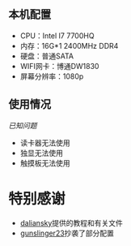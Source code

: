 ## 本机配置
- CPU：Intel I7 7700HQ
- 内存：16G*1 2400MHz DDR4
- 硬盘：普通SATA
- WIFI网卡：博通DW1830
- 屏幕分辨率：1080p

## 使用情况
 *已知问题*
- 读卡器无法使用
- 独显无法使用
- 触摸板无法使用

# 特别感谢
- [daliansky](https://blog.daliansky.net/)提供的教程和有关文件 
- [gunslinger23](https://github.com/gunslinger23/XPS15-9560-High-Sierra)抄袭了部分配置 
